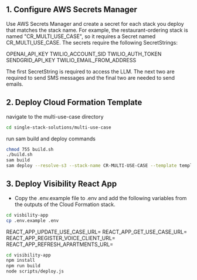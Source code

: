 ## 1. Configure AWS Secrets Manager
Use AWS Secrets Manager and create a secret for each stack you deploy that matches the stack name. For example, the restaurant-ordering stack is named "CR_MULTI_USE_CASE", so it requires a Secret named CR_MULTI_USE_CASE. The secrets require the following SecretStrings:

OPENAI_API_KEY
TWILIO_ACCOUNT_SID
TWILIO_AUTH_TOKEN
SENDGRID_API_KEY
TWILIO_EMAIL_FROM_ADDRESS

The first SecretString is required to access the LLM. The next two are required to send SMS messages and the final two are needed to send emails.

## 2. Deploy Cloud Formation Template
navigate to the multi-use-case directory
```bash
cd single-stack-solutions/multi-use-case
```

run sam build and deploy commands
```bash
chmod 755 build.sh 
./build.sh 
sam build
sam deploy --resolve-s3 --stack-name CR-MULTI-USE-CASE --template template.yaml --profile $(cat ../../aws-profile.profile) --capabilities CAPABILITY_NAMED_IAM
```

## 3. Deploy Visibility React App
- Copy the .env.example file to .env and add the following variables from the outputs of the Cloud Formation stack. 
```bash
cd visbility-app
cp .env.example .env
```

REACT_APP_UPDATE_USE_CASE_URL=
REACT_APP_GET_USE_CASE_URL=
REACT_APP_REGISTER_VOICE_CLIENT_URL=
REACT_APP_REFRESH_APARTMENTS_URL=

```bash
cd visibility-app
npm install
npm run build
node scripts/deploy.js
```
